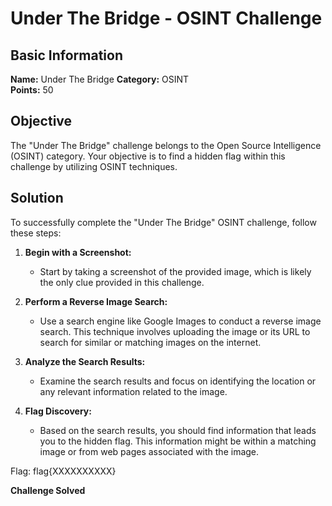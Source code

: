 # Under The Bridge - OSINT Challenge

## Basic Information
**Name:** Under The Bridge
**Category:** OSINT  
**Points:** 50

## Objective

The "Under The Bridge" challenge belongs to the Open Source Intelligence (OSINT) category. Your objective is to find a hidden flag within this challenge by utilizing OSINT techniques. 

## Solution

To successfully complete the "Under The Bridge" OSINT challenge, follow these steps:

1. **Begin with a Screenshot:**
   - Start by taking a screenshot of the provided image, which is likely the only clue provided in this challenge.

2. **Perform a Reverse Image Search:**
   - Use a search engine like Google Images to conduct a reverse image search. This technique involves uploading the image or its URL to search for similar or matching images on the internet.

3. **Analyze the Search Results:**
   - Examine the search results and focus on identifying the location or any relevant information related to the image.

4. **Flag Discovery:**
   - Based on the search results, you should find information that leads you to the hidden flag. This information might be within a matching image or from web pages associated with the image.

Flag: flag{XXXXXXXXXX}

**Challenge Solved**  
